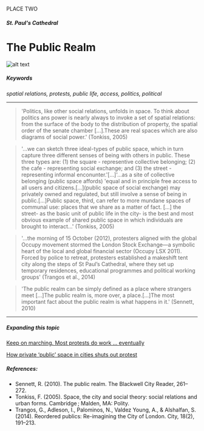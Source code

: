 PLACE TWO
##### St. Paul's Cathedral
# The Public Realm
![alt text][tools]

##### Keywords 
*spatial relations, protests, public life, access, politics, political*
***

> 'Politics, like other social relations, unfolds in space. To think about politics ans power is nearly always to invoke a set of spatial
relations: from the surface of the body to the distribution of property, the spatial order of the senate chamber [...].These are real spaces which are also diagrams of social power.'
(Tonkiss, 2005)

>'...we can sketch three ideal-types of public space, which in turn capture three different senses of being with others in public. These three types are: (1) the square - representive collective belonging; (2) the cafe - representing social exchange; and (3) the street - representing informal enconunter.'[...]'...as a site of collective belonging (public space affords) 'equal and in principle free access to all users and citizens.[...](public space of social exchange) may privately owned and regulated, but still involve a sense of being in public.[...]Public space, third, can refer to more mundane spaces of communal use: places that we share as a matter of fact. [...]  the street- as the basic unit of public life in the city- is the best and most obvious example of shared public space in which individuals are brought to interact...'
(Tonkiss, 2005)

> '...the morning of 15
October (2012), protesters aligned with the
global Occupy movement stormed the London Stock Exchange—a symbolic
heart of the local and global financial
sector (Occupy LSX 2011). Forced by
police to retreat, protesters established a
makeshift tent city along the steps of St
Paul’s Cathedral, where they set up temporary
residences, educational programmes
and political working groups'
(Trangos et al., 2014)

> 'The public realm can be simply defined as a place where strangers meet [...]The public realm is, more over, a place.[...]The most important fact about the public realm is what happens in it.'
(Sennett, 2010)

***
##### Expanding this topic
[Keep on marching. Most protests do work … eventually](https://www.theguardian.com/commentisfree/2017/apr/10/protesting-cnd-iraq-opinion)

[How private ‘public’ space in cities shuts out protest](https://www.ft.com/content/45cd3dbe-34dd-11e7-99bd-13beb0903fa3)

[tools]:https://dl.dropboxusercontent.com/s/c8ejg8q86p9psfn/f-tools.jpg?dl=0

##### References:

- Sennett, R. (2010). The public realm. The Blackwell City Reader, 261–272.
- Tonkiss, F. (2005). Space, the city and social theory: social relations and urban forms. Cambridge ; Malden, MA: Polity.
- Trangos, G., Adleson, I., Palominos, N., Valdez Young, A., & Alshalfan, S. (2014). Reordered publics: Re-imagining the City of London. City, 18(2), 191–213. 
